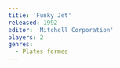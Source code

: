 ```yaml
---
title: 'Funky Jet'
released: 1992
editor: 'Mitchell Corporation'
players: 2
genres:
  - Plates-formes
---
```


